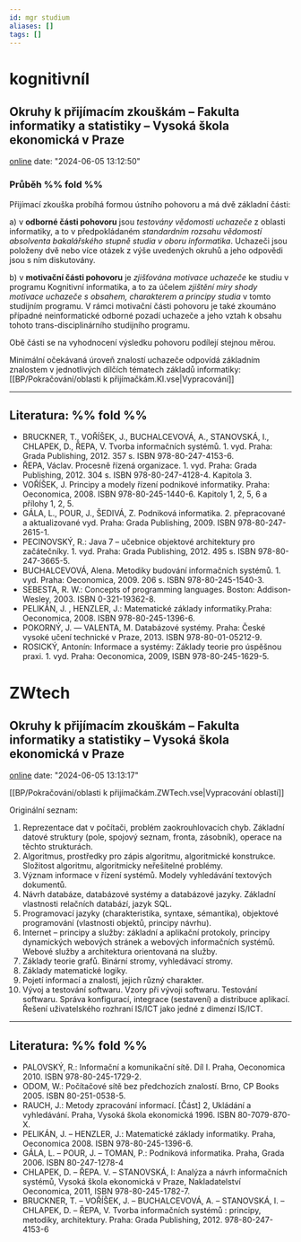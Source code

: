 ```yaml
---
id: mgr studium
aliases: []
tags: []
---
```



# kognitivníI
## Okruhy k přijímacím zkouškám – Fakulta informatiky a statistiky – Vysoká škola ekonomická v Praze
[online](https://fis.vse.cz/magisterske-studium/prijimaci-rizeni/okruhy-a-literatura-k-prijimaci-zkousce/)
date: "2024-06-05 13:12:50"

### Průběh %% fold %% 
Přijímací zkouška probíhá formou ústního pohovoru a má dvě základní části:

a) v **odborné části pohovoru** jsou *testovány vědomosti uchazeče* z oblasti informatiky, a to v předpokládaném *standardním rozsahu vědomostí absolventa bakalářského stupně studia v oboru informatika*. Uchazeči jsou položeny dvě nebo více otázek z výše uvedených okruhů a jeho odpovědi jsou s ním diskutovány.

b) v **motivační části pohovoru** je *zjišťována motivace uchazeče* ke studiu v programu Kognitivní informatika, a to za účelem *zjištění míry shody motivace uchazeče s obsahem, charakterem a principy studia* v tomto studijním programu. V rámci motivační části pohovoru je také zkoumáno případné neinformatické odborné pozadí uchazeče a jeho vztah k obsahu tohoto trans-disciplinárního studijního programu.

Obě části se na vyhodnocení výsledku pohovoru podílejí stejnou měrou.

Minimální očekávaná úroveň znalostí uchazeče odpovídá základním znalostem v jednotlivých dílčích tématech základů informatiky:
[[BP/Pokračování/oblasti k přijímačkám.KI.vse|Vypracování]]

---
## Literatura: %% fold %% 

- BRUCKNER, T., VOŘÍŠEK, J., BUCHALCEVOVÁ, A., STANOVSKÁ, I., CHLAPEK, D., ŘEPA, V. Tvorba informačních systémů. 1. vyd. Praha: Grada Publishing, 2012. 357 s. ISBN 978-80-247-4153-6.
- ŘEPA, Václav. Procesně řízená organizace. 1. vyd. Praha: Grada Publishing, 2012. 304 s. ISBN 978-80-247-4128-4. Kapitola 3.
- VOŘÍŠEK, J. Principy a modely řízení podnikové informatiky. Praha: Oeconomica, 2008. ISBN 978-80-245-1440-6. Kapitoly 1, 2, 5, 6 a přílohy 1, 2, 5.
- GÁLA, L., POUR, J., ŠEDIVÁ, Z. Podniková informatika. 2. přepracované a aktualizované vyd. Praha: Grada Publishing, 2009. ISBN 978-80-247-2615-1.
- PECINOVSKÝ, R.: Java 7 – učebnice objektové architektury pro začátečníky. 1. vyd. Praha: Grada Publishing, 2012. 495 s. ISBN 978-80-247-3665-5.
- BUCHALCEVOVÁ, Alena. Metodiky budování informačních systémů. 1. vyd. Praha: Oeconomica, 2009. 206 s. ISBN 978-80-245-1540-3.
- SEBESTA, R. W.: Concepts of programming languages. Boston: Addison-Wesley, 2003. ISBN 0-321-19362-8.
- PELIKÁN, J. , HENZLER, J.: Matematické základy informatiky.Praha: Oeconomica, 2008. ISBN 978-80-245-1396-6.
- POKORNÝ, J. — VALENTA, M. Databázové systémy. Praha: České vysoké učení technické v Praze, 2013. ISBN 978-80-01-05212-9.
- ROSICKÝ, Antonín: Informace a systémy: Základy teorie pro úspěšnou praxi. 1. vyd. Praha: Oeconomica, 2009, ISBN 978-80-245-1629-5.

# ZWtech
## Okruhy k přijímacím zkouškám – Fakulta informatiky a statistiky – Vysoká škola ekonomická v Praze
[online](https://fis.vse.cz/magisterske-studium/prijimaci-rizeni/okruhy-a-literatura-k-prijimaci-zkousce/)
date: "2024-06-05 13:13:17"

[[BP/Pokračování/oblasti k přijímačkám.ZWTech.vse|Vypracování oblastí]]

Originální seznam:
1.  Reprezentace dat v počítači, problém zaokrouhlovacích chyb. Základní datové struktury (pole, spojový seznam, fronta, zásobník), operace na těchto strukturách.
2.  Algoritmus, prostředky pro zápis algoritmu, algoritmické konstrukce. Složitost algoritmu, algoritmicky neřešitelné problémy.
3.  Význam informace v řízení systémů. Modely vyhledávání textových dokumentů.
4.  Návrh databáze, databázové systémy a databázové jazyky. Základní vlastnosti relačních databází, jazyk SQL.
5.  Programovací jazyky (charakteristika, syntaxe, sémantika), objektové programování (vlastnosti objektů, principy návrhu).
6.  Internet – principy a služby: základní a aplikační protokoly, principy dynamických webových stránek a webových informačních systémů. Webové služby a architektura orientovaná na služby.
7.  Základy teorie grafů. Binární stromy, vyhledávací stromy.
8.  Základy matematické logiky.
9.  Pojetí informací a znalostí, jejich různý charakter.
10.  Vývoj a testování softwaru. Vzory při vývoji softwaru. Testování softwaru. Správa konfigurací, integrace (sestavení) a distribuce aplikací. Řešení uživatelského rozhraní IS/ICT jako jedné z dimenzí IS/ICT.

---
## Literatura: %% fold %% 

- PALOVSKÝ, R.: Informační a komunikační sítě. Díl I. Praha, Oeconomica 2010. ISBN 978-80-245-1729-2.
- ODOM, W.: Počítačové sítě bez předchozích znalostí. Brno, CP Books 2005. ISBN 80-251-0538-5.
- RAUCH, J.: Metody zpracování informací. [Část] 2, Ukládání a vyhledávání. Praha, Vysoká škola ekonomická 1996. ISBN 80-7079-870-X.
- PELIKÁN, J. – HENZLER, J.: Matematické základy informatiky. Praha, Oeconomica 2008. ISBN 978-80-245-1396-6.
- GÁLA, L. – POUR, J. – TOMAN, P.: Podniková informatika. Praha, Grada 2006. ISBN 80-247-1278-4
- CHLAPEK, D. – ŘEPA. V. – STANOVSKÁ, I: Analýza a návrh informačních systémů, Vysoká škola ekonomická v Praze, Nakladatelství Oeconomica, 2011, ISBN 978-80-245-1782-7.
- BRUCKNER, T. – VOŘÍŠEK, J. – BUCHALCEVOVÁ, A. – STANOVSKÁ, I. – CHLAPEK, D. – ŘEPA, V. Tvorba informačních systémů : principy, metodiky, architektury. Praha: Grada Publishing, 2012. 978-80-247-4153-6


